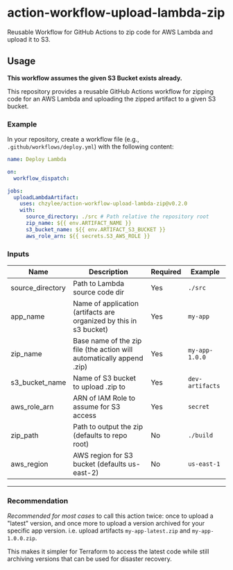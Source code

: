 # action-workflow-upload-lambda-zip

Reusable Workflow for GitHub Actions to zip code for AWS Lambda and upload it to S3.

## Usage

**This workflow assumes the given S3 Bucket exists already.**

This repository provides a reusable GitHub Actions workflow for zipping code for an AWS Lambda and uploading the zipped artifact to a given S3 bucket.

### Example

In your repository, create a workflow file (e.g., `.github/workflows/deploy.yml`) with the following content:

```yaml
name: Deploy Lambda

on:
  workflow_dispatch:

jobs:
  uploadLambdaArtifact:
    uses: chzylee/action-workflow-upload-lambda-zip@v0.2.0
    with:
      source_directory: ./src # Path relative the repository root
      zip_name: ${{ env.ARTIFACT_NAME }}
      s3_bucket_name: ${{ env.ARTIFACT_S3_BUCKET }}
      aws_role_arn: ${{ secrets.S3_AWS_ROLE }}
```

### Inputs

| Name             | Description                                                           | Required | Example         |
| ---------------- | --------------------------------------------------------------------- | -------- | --------------- |
| source_directory | Path to Lambda source code dir                                        | Yes      | `./src`         |
| app_name         | Name of application (artifacts are organized by this in s3 bucket)    | Yes      | `my-app`        |
| zip_name         | Base name of the zip file (the action will automatically append .zip) | Yes      | `my-app-1.0.0`  |
| s3_bucket_name   | Name of S3 bucket to upload .zip to                                   | Yes      | `dev-artifacts` |
| aws_role_arn     | ARN of IAM Role to assume for S3 access                               | Yes      | `secret`        |
| zip_path         | Path to output the zip (defaults to repo root)                        | No       | `./build`       |
| aws_region       | AWS region for S3 bucket (defaults us-east-2)                         | No       | `us-east-1`     |

---

### Recommendation

_Recommended for most cases_ to call this action twice: once to upload a "latest" version, and once more to upload a version archived for your specific app version. i.e. upload artifacts `my-app-latest.zip` and `my-app-1.0.0.zip`.

This makes it simpler for Terraform to access the latest code while still archiving versions that can be used for disaster recovery.
